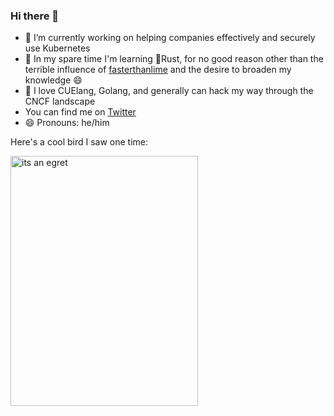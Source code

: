 ### Hi there 👋

- 🔭 I’m currently working on helping companies effectively and securely use Kubernetes
- 🌱 In my spare time I'm learning 🦀Rust, for no good reason other than the terrible influence of [fasterthanlime](https://github.com/fasterthanlime) and the desire to broaden my knowledge 😄
- 💬 I love CUElang, Golang, and generally can hack my way through the CNCF landscape
- You can find me on [Twitter](https://twitter.com/mossity)
- 😄 Pronouns: he/him

Here's a cool bird I saw one time:

<img src="https://user-images.githubusercontent.com/239754/183220207-11d1e32a-c87c-4f3b-b78b-8e7a15b99c48.JPG" alt="its an egret" width="300" height="400"/>
